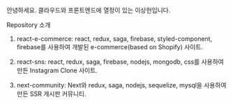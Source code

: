 안녕하세요. 클라우드와 프론트엔드에 열정이 있는 이상헌입니다.

Repository 소개

1) react-e-commerce: react, redux, saga, firebase, styled-component, firebase를 사용하여 개발된 e-commerce(based on Shopify) 사이트.

2) react-sns: react, redux, saga, firebase, nodejs, mongodb, css를 사용하여 만든 Instagram Clone 사이트.

3) next-community: Next와 redux, saga, nodejs, sequelize, mysql을 사용하여 만든 SSR 게시판 커뮤니티.
